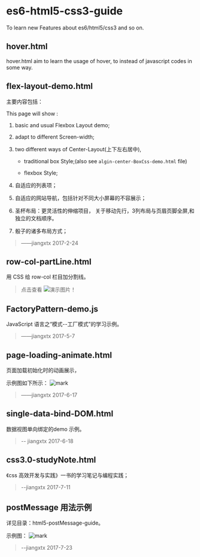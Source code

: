 # es6-html5-css3-guide

To learn new Features about es6/html5/css3 and so on.  

## hover.html

hover.html aim to learn the usage of hover, to instead of javascript codes in some way.  

## flex-layout-demo.html

主要内容包括：

This page will show :

1. basic and usual Flexbox Layout demo;

2. adapt to different Screen-width;

3. two different ways of Center-Layout(上下左右居中),

    + traditional box Style;(also see `algin-center-BoxCss-demo.html` file)  

    + flexbox Style;

4. 自适应的列表项；

5. 自适应的网站导航，包括针对不同大小屏幕的不容展示；

6. 圣杯布局：更灵活性的伸缩项目， 关于移动先行，3列布局与页眉页脚全屏,和独立的文档顺序。

7. 骰子的诸多布局方式；

> ——jiangxtx 2017-2-24

## row-col-partLine.html

用 CSS 给 row-col 栏目加分割线。

> 点击查看 ![演示图片](http://ojjslhnls.bkt.clouddn.com/blog/20170411/194141619.png)！

## FactoryPattern-demo.js

JavaScript 语言之“模式--工厂模式”的学习示例。

> ——jiangxtx 2017-5-7

## page-loading-animate.html

页面加载初始化时的动画展示，

示例图如下所示：
![mark](http://ojjslhnls.bkt.clouddn.com/blog/20170617/173145622.bmp)

> ——jiangxtx 2017-6-17

## single-data-bind-DOM.html

数据视图单向绑定的demo 示例。

> -- jiangxtx 2017-6-18

## css3.0-studyNote.html

《css 高效开发与实践》一书的学习笔记与编程实践；

> --jiangxtx 2017-7-11

## postMessage 用法示例

详见目录：html5-postMessage-guide。

示例图：
![mark](http://ojjslhnls.bkt.clouddn.com/blog/20170723/192056774.png)

> --jiangxtx 2017-7-23

